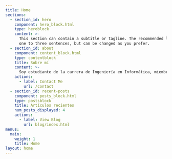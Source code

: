 ```yaml
---
title: Home
sections:
  - section_id: hero
    component: hero_block.html
    type: heroblock
    content: >-
      This section can contain a subtitle or tagline. The recommended length is
      one to three sentences, but can be changed as you prefer.
  - section_id: about
    component: content_block.html
    type: contentblock
    title: Sobre mí
    content: >-
      Soy estudiante de la carrera de Ingeniería en Informática, miembro activo de la Upec Microsoft Community. Tengo experiencia en el       desarrollo web y móvil y tengo conocimiento en varios lenguajes de programación como Python, PHP, Java y Javascript.
    actions:
      - label: Contact Me
        url: /contact
  - section_id: recent-posts
    component: posts_block.html
    type: postsblock
    title: Artículos recientes
    num_posts_displayed: 4
    actions:
      - label: View Blog
        url: blog/index.html
menus:
  main:
    weight: 1
    title: Home
layout: home
---
```

